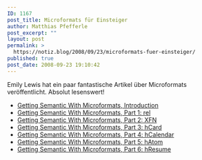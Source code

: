 ```yaml
---
ID: 1167
post_title: Microformats für Einsteiger
author: Matthias Pfefferle
post_excerpt: ""
layout: post
permalink: >
  https://notiz.blog/2008/09/23/microformats-fuer-einsteiger/
published: true
post_date: 2008-09-23 19:10:42
---
```

<!-- wp:paragraph -->
<p>Emily Lewis hat ein paar fantastische Artikel über Microformats veröffentlicht. Absolut lesenswert!</p>
<!-- /wp:paragraph -->

<!-- wp:list -->
<ul>
	<li><a href="http://www.ablognotlimited.com/articles/getting-semantic-with-microformats-introduction/">Getting Semantic With Microformats, Introduction</a></li>
	<li><a href="http://www.ablognotlimited.com/articles/getting-semantic-with-microformats-part-1-rel/">Getting Semantic With Microformats, Part 1: rel</a></li>
	<li><a href="http://www.ablognotlimited.com/articles/getting-semantic-with-microformats-part-2-xfn/">Getting Semantic With Microformats, Part 2: XFN</a></li>
	<li><a href="http://www.ablognotlimited.com/articles/getting-semantic-with-microformats-part-3-hcard/">Getting Semantic With Microformats, Part 3: hCard</a></li>
	<li><ins><a href="http://www.ablognotlimited.com/articles/getting-semantic-with-microformats-part-4-hcalendar/">Getting Semantic With Microformats, Part 4: hCalendar</a></ins></li>
	<li><ins><a href="http://www.ablognotlimited.com/articles/getting-semantic-with-microformats-part-5-hatom/">Getting Semantic With Microformats, Part 5: hAtom</a></ins></li>
	<li><ins><a href="http://www.ablognotlimited.com/articles/getting-semantic-with-microformats-part-6-hresume/">Getting Semantic With Microformats, Part 6: hResume</a></ins></li>
</ul>
<!-- /wp:list -->